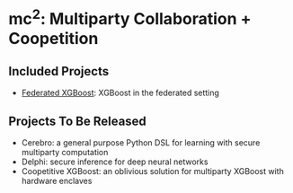 # mc<sup>2</sup>: Multiparty Collaboration + Coopetition
## Included Projects
* [Federated XGBoost](federated-xgboost): XGBoost in the federated setting

## Projects To Be Released
* Cerebro: a general purpose Python DSL for learning with secure multiparty computation
* Delphi: secure inference for deep neural networks
* Coopetitive XGBoost: an oblivious solution for multiparty XGBoost with hardware enclaves

